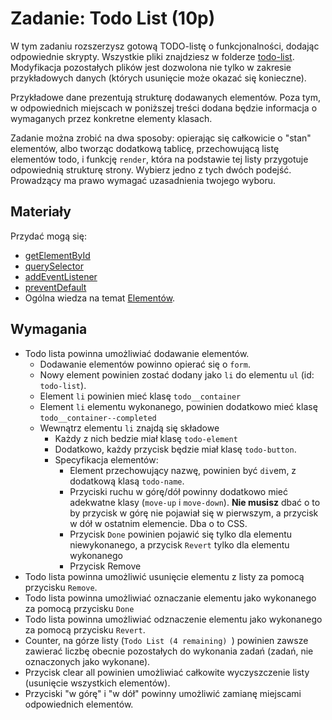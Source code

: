# Zadanie: Todo List (10p)

W tym zadaniu rozszerzysz gotową TODO-listę o funkcjonalności, dodając odpowiednie skrypty. Wszystkie pliki znajdziesz w folderze [todo-list](./todo-list/). Modyfikacja pozostałych plików jest dozwolona nie tylko w zakresie przykładowych danych (których usunięcie może okazać się konieczne).

Przykładowe dane prezentują strukturę dodawanych elementów. Poza tym, w odpowiednich miejscach w poniższej treści dodana będzie informacja o wymaganych przez konkretne elementy klasach.

Zadanie można zrobić na dwa sposoby: opierając się całkowicie o "stan" elementów, albo tworząc dodatkową tablicę, przechowującą listę elementów todo, i funkcję `render`, która na podstawie tej listy przygotuje odpowiednią strukturę strony. Wybierz jedno z tych dwóch podejść. Prowadzący ma prawo wymagać uzasadnienia twojego wyboru.

## Materiały

Przydać mogą się:

- [getElementById](https://developer.mozilla.org/en-US/docs/Web/API/Document/getElementById)
- [querySelector](https://developer.mozilla.org/en-US/docs/Web/API/Document/querySelector)
- [addEventListener](https://developer.mozilla.org/en-US/docs/Web/API/EventTarget/addEventListener)
- [preventDefault](https://developer.mozilla.org/en-US/docs/Web/API/Event/preventDefault)
- Ogólna wiedza na temat [Elementów](https://developer.mozilla.org/en-US/docs/Web/API/Element).

## Wymagania

- Todo lista powinna umożliwiać dodawanie elementów.
  - Dodawanie elementów powinno opierać się o `form`.
  - Nowy element powinien zostać dodany jako `li` do elementu `ul` (id: `todo-list`).
  - Element `li` powinien mieć klasę `todo__container`
  - Element `li` elementu wykonanego, powinien dodatkowo mieć klasę `todo__container--completed`
  - Wewnątrz elementu `li` znajdą się składowe
    - Każdy z nich bedzie miał klasę `todo-element`
    - Dodatkowo, każdy przycisk będzie miał klasę `todo-button`.
    - Specyfikacja elementów:
      - Element przechowujący nazwę, powinien być `div`em, z dodatkową klasą `todo-name`.
      - Przyciski ruchu w górę/dół powinny dodatkowo mieć adekwatne klasy (`move-up` i `move-down`). **Nie musisz** dbać o to by przycisk w górę nie pojawiał się w pierwszym, a przycisk w dół w ostatnim elemencie. Dba o to CSS.
      - Przycisk `Done` powinien pojawić się tylko dla elementu niewykonanego, a przycisk `Revert` tylko dla elementu wykonanego
      - Przycisk Remove
- Todo lista powinna umożliwić usunięcie elementu z listy za pomocą przycisku `Remove`.
- Todo lista powinna umożliwiać oznaczanie elementu jako wykonanego za pomocą przycisku `Done`
- Todo lista powinna umożliwiać odznaczenie elementu jako wykonanego za pomocą przycisku `Revert`.
- Counter, na górze listy (`Todo List (4 remaining) `) powinien zawsze zawierać liczbę obecnie pozostałych do wykonania zadań (zadań, nie oznaczonych jako wykonane).
- Przycisk clear all powinien umożliwiać całkowite wyczyszczenie listy (usunięcie wszystkich elementów).
- Przyciski "w górę" i "w dół" powinny umożliwić zamianę miejscami odpowiednich elementów.
